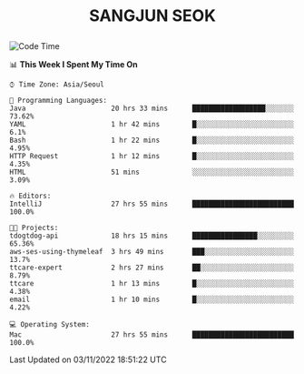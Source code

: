 <h1>
 <p align="center">
   SANGJUN SEOK
 </p>
</h1>

<!--START_SECTION:waka-->
![Code Time](http://img.shields.io/badge/Code%20Time-1%2C951%20hrs%2054%20mins-blue)

📊 **This Week I Spent My Time On** 

```text
⌚︎ Time Zone: Asia/Seoul

💬 Programming Languages: 
Java                     20 hrs 33 mins      ██████████████████░░░░░░░   73.62% 
YAML                     1 hr 42 mins        █░░░░░░░░░░░░░░░░░░░░░░░░   6.1% 
Bash                     1 hr 22 mins        █░░░░░░░░░░░░░░░░░░░░░░░░   4.95% 
HTTP Request             1 hr 12 mins        █░░░░░░░░░░░░░░░░░░░░░░░░   4.35% 
HTML                     51 mins             ░░░░░░░░░░░░░░░░░░░░░░░░░   3.09%

🔥 Editors: 
IntelliJ                 27 hrs 55 mins      █████████████████████████   100.0%

🐱‍💻 Projects: 
tdogtdog-api             18 hrs 15 mins      ████████████████░░░░░░░░░   65.36% 
aws-ses-using-thymeleaf  3 hrs 49 mins       ███░░░░░░░░░░░░░░░░░░░░░░   13.7% 
ttcare-expert            2 hrs 27 mins       ██░░░░░░░░░░░░░░░░░░░░░░░   8.79% 
ttcare                   1 hr 13 mins        █░░░░░░░░░░░░░░░░░░░░░░░░   4.38% 
email                    1 hr 10 mins        █░░░░░░░░░░░░░░░░░░░░░░░░   4.22%

💻 Operating System: 
Mac                      27 hrs 55 mins      █████████████████████████   100.0%

```


 Last Updated on 03/11/2022 18:51:22 UTC
<!--END_SECTION:waka-->
